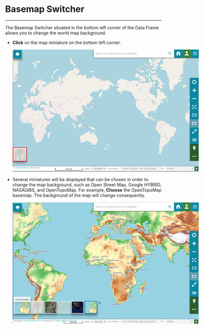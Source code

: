 # Basemap Switcher
******************

The Basemap Switcher situated in the bottom left corner of the Data Frame allows you to change the world map background.

* **Click** on the map miniature on the bottom left corner.

    <img src="img/basemap.png" style="max-width:600px;" />

* Several miniatures will be displayed that can be chosen in order to change the map background, such as Open Street Map, Google HYBRID, NASAGIBS, and OpenTopoMap. For example, **Choose** the OpenTopoMap basemap. The background of the map will change consequently.
 
    <img src="img/topobasemap.png" style="max-width:600px;" />